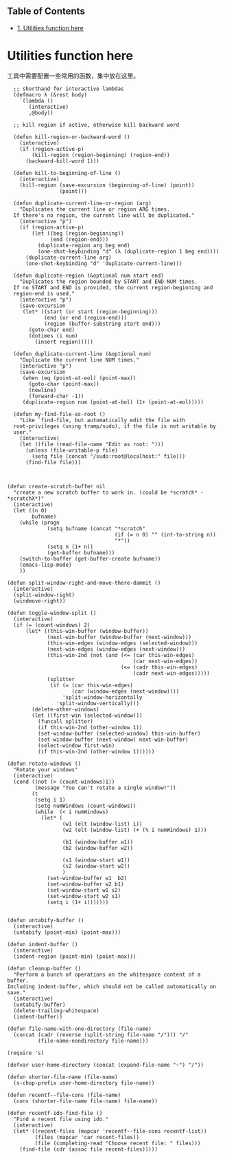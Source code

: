 <div id="table-of-contents">
<h2>Table of Contents</h2>
<div id="text-table-of-contents">
<ul>
<li><a href="#sec-1">1. Utilities function here</a></li>
</ul>
</div>
</div>


# Utilities function here<a id="sec-1" name="sec-1"></a>

工具中需要配置一些常用的函数，集中放在这里。

      ;; shorthand for interactive lambdas
      (defmacro λ (&rest body)
        `(lambda ()
           (interactive)
           ,@body))
    
      ;; kill region if active, otherwise kill backward word
    
      (defun kill-region-or-backward-word ()
        (interactive)
        (if (region-active-p)
            (kill-region (region-beginning) (region-end))
          (backward-kill-word 1)))
    
      (defun kill-to-beginning-of-line ()
        (interactive)
        (kill-region (save-excursion (beginning-of-line) (point))
                     (point)))
    
      (defun duplicate-current-line-or-region (arg)
        "Duplicates the current line or region ARG times.
      If there's no region, the current line will be duplicated."
        (interactive "p")
        (if (region-active-p)
            (let ((beg (region-beginning))
                  (end (region-end)))
              (duplicate-region arg beg end)
              (one-shot-keybinding "d" (λ (duplicate-region 1 beg end))))
          (duplicate-current-line arg)
          (one-shot-keybinding "d" 'duplicate-current-line)))
    
      (defun duplicate-region (&optional num start end)
        "Duplicates the region bounded by START and END NUM times.
      If no START and END is provided, the current region-beginning and
      region-end is used."
        (interactive "p")
        (save-excursion
         (let* ((start (or start (region-beginning)))
                (end (or end (region-end)))
                (region (buffer-substring start end)))
           (goto-char end)
           (dotimes (i num)
             (insert region)))))
    
      (defun duplicate-current-line (&optional num)
        "Duplicate the current line NUM times."
        (interactive "p")
        (save-excursion
         (when (eq (point-at-eol) (point-max))
           (goto-char (point-max))
           (newline)
           (forward-char -1))
         (duplicate-region num (point-at-bol) (1+ (point-at-eol)))))
    
      (defun my-find-file-as-root ()
        "Like `find-file, but automatically edit the file with
      root-privileges (using tramp/sudo), if the file is not writable by
      user."
        (interactive)
        (let ((file (read-file-name "Edit as root: ")))
          (unless (file-writable-p file)
            (setq file (concat "/sudo:root@localhost:" file)))
          (find-file file)))
    
    
    
    (defun create-scratch-buffer nil
      "create a new scratch buffer to work in. (could be *scratch* - *scratchX*)"
      (interactive)
      (let ((n 0)
            bufname)
        (while (progn
                 (setq bufname (concat "*scratch"
                                       (if (= n 0) "" (int-to-string n))
                                       "*"))
                 (setq n (1+ n))
                 (get-buffer bufname)))
        (switch-to-buffer (get-buffer-create bufname))
        (emacs-lisp-mode)
        ))
    
    (defun split-window-right-and-move-there-dammit ()
      (interactive)
      (split-window-right)
      (windmove-right))
    
    (defun toggle-window-split ()
      (interactive)
      (if (= (count-windows) 2)
          (let* ((this-win-buffer (window-buffer))
                 (next-win-buffer (window-buffer (next-window)))
                 (this-win-edges (window-edges (selected-window)))
                 (next-win-edges (window-edges (next-window)))
                 (this-win-2nd (not (and (<= (car this-win-edges)
                                             (car next-win-edges))
                                         (<= (cadr this-win-edges)
                                             (cadr next-win-edges)))))
                 (splitter
                  (if (= (car this-win-edges)
                         (car (window-edges (next-window))))
                      'split-window-horizontally
                    'split-window-vertically)))
            (delete-other-windows)
            (let ((first-win (selected-window)))
              (funcall splitter)
              (if this-win-2nd (other-window 1))
              (set-window-buffer (selected-window) this-win-buffer)
              (set-window-buffer (next-window) next-win-buffer)
              (select-window first-win)
              (if this-win-2nd (other-window 1))))))
    
    (defun rotate-windows ()
      "Rotate your windows"
      (interactive)
      (cond ((not (> (count-windows)1))
             (message "You can't rotate a single window!"))
            (t
             (setq i 1)
             (setq numWindows (count-windows))
             (while  (< i numWindows)
               (let* (
                      (w1 (elt (window-list) i))
                      (w2 (elt (window-list) (+ (% i numWindows) 1)))
    
                      (b1 (window-buffer w1))
                      (b2 (window-buffer w2))
    
                      (s1 (window-start w1))
                      (s2 (window-start w2))
                      )
                 (set-window-buffer w1  b2)
                 (set-window-buffer w2 b1)
                 (set-window-start w1 s2)
                 (set-window-start w2 s1)
                 (setq i (1+ i)))))))
    
    
    (defun untabify-buffer ()
      (interactive)
      (untabify (point-min) (point-max)))
    
    (defun indent-buffer ()
      (interactive)
      (indent-region (point-min) (point-max)))
    
    (defun cleanup-buffer ()
      "Perform a bunch of operations on the whitespace content of a buffer.
    Including indent-buffer, which should not be called automatically on save."
      (interactive)
      (untabify-buffer)
      (delete-trailing-whitespace)
      (indent-buffer))
    
    (defun file-name-with-one-directory (file-name)
      (concat (cadr (reverse (split-string file-name "/"))) "/"
              (file-name-nondirectory file-name)))
    
    (require 's)
    
    (defvar user-home-directory (concat (expand-file-name "~") "/"))
    
    (defun shorter-file-name (file-name)
      (s-chop-prefix user-home-directory file-name))
    
    (defun recentf--file-cons (file-name)
      (cons (shorter-file-name file-name) file-name))
    
    (defun recentf-ido-find-file ()
      "Find a recent file using ido."
      (interactive)
      (let* ((recent-files (mapcar 'recentf--file-cons recentf-list))
             (files (mapcar 'car recent-files))
             (file (completing-read "Choose recent file: " files)))
        (find-file (cdr (assoc file recent-files)))))
